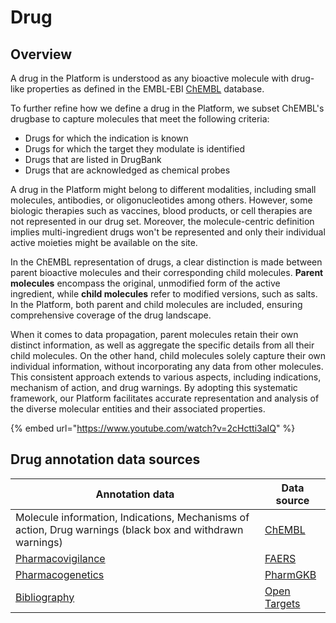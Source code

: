 # Drug

## Overview

A drug in the Platform is understood as any bioactive molecule with drug-like properties as defined in the EMBL-EBI [ChEMBL](https://www.ebi.ac.uk/chembl/) database.

To further refine how we define a drug in the Platform, we subset ChEMBL's drugbase to capture molecules that meet the following criteria:

* Drugs for which the indication is known
* Drugs for which the target they modulate is identified
* Drugs that are listed in DrugBank
* Drugs that are acknowledged as chemical probes

A drug in the Platform might belong to different modalities, including small molecules, antibodies, or oligonucleotides among others. However, some biologic therapies such as vaccines, blood products, or cell therapies are not represented in our drug set. Moreover, the molecule-centric definition implies multi-ingredient drugs won't be represented and only their individual active moieties might be available on the site.

In the ChEMBL representation of drugs, a clear distinction is made between parent bioactive molecules and their corresponding child molecules. **Parent molecules** encompass the original, unmodified form of the active ingredient, while **child molecules** refer to modified versions, such as salts. In the Platform, both parent and child molecules are included, ensuring comprehensive coverage of the drug landscape.

When it comes to data propagation, parent molecules retain their own distinct information, as well as aggregate the specific details from all their child molecules. On the other hand, child molecules solely capture their own individual information, without incorporating any data from other molecules. This consistent approach extends to various aspects, including indications, mechanism of action, and drug warnings. By adopting this systematic framework, our Platform facilitates accurate representation and analysis of the diverse molecular entities and their associated properties.

{% embed url="https://www.youtube.com/watch?v=2cHctti3aIQ" %}

## Drug annotation data sources

| Annotation data                                                                                                                | Data source                                                                                                     |
| ------------------------------------------------------------------------------------------------------------------------------ | --------------------------------------------------------------------------------------------------------------- |
| Molecule information, Indications, Mechanisms of action, Drug warnings (black box and withdrawn warnings)                      | [ChEMBL](https://www.ebi.ac.uk/chembl/)                                                                         |
| [Pharmacovigilance](pharmacovigilance.md)                                                                                      | [FAERS](https://www.fda.gov/drugs/surveillance/questions-and-answers-fdas-adverse-event-reporting-system-faers) |
| [Pharmacogenetics ](https://app.gitbook.com/o/-LC3OlEMulAutIN2QOro/s/-MU4dMxOmLaVNWfVNvpC/~/changes/445/drug/pharmacogenetics) | [PharmGKB](https://www.pharmgkb.org/)                                                                           |
| [Bibliography](../bibliography.md)                                                                                             | [Open Targets](../bibliography.md)                                                                              |
